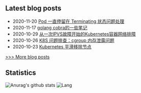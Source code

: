 
## Latest blog posts
- 2020-11-20 [Pod 一直停留在 Terminating 状态问题处理](http://7x3027.coding-pages.com/2020/11/20/Pod%20%E4%B8%80%E7%9B%B4%E5%81%9C%E7%95%99%E5%9C%A8%20Terminating%20%E7%8A%B6%E6%80%81%E9%97%AE%E9%A2%98%E5%A4%84%E7%90%86/)
- 2020-11-17 [golang cobra的一些笔记](http://7x3027.coding-pages.com/2020/11/17/%20golang%20cobra%E7%9A%84%E4%B8%80%E4%BA%9B%E7%AC%94%E8%AE%B0/)
- 2020-10-29 [从一次IPVS故障开始的Kubernetes容器网络排障](http://7x3027.coding-pages.com/2020/10/29/%E4%BB%8E%E4%B8%80%E6%AC%A1IPVS%E6%95%85%E9%9A%9C%E5%BC%80%E5%A7%8B%E7%9A%84Kubernetes%E5%AE%B9%E5%99%A8%E7%BD%91%E7%BB%9C%E6%8E%92%E9%9A%9C/)
- 2020-10-26 [K8S 问题排查：cgroup 内存泄露问题](http://7x3027.coding-pages.com/2020/10/26/K8S%20%E9%97%AE%E9%A2%98%E6%8E%92%E6%9F%A5%EF%BC%9Acgroup%20%E5%86%85%E5%AD%98%E6%B3%84%E9%9C%B2%E9%97%AE%E9%A2%98/)
- 2020-10-23 [Kubernetes 平滑移除节点](http://7x3027.coding-pages.com/2020/10/23/Kubernetes%20%E5%B9%B3%E6%BB%91%E7%A7%BB%E9%99%A4%E8%8A%82%E7%82%B9/)

[>>> More blog posts](https://opscloud.vip/archives/)

## Statistics
![Anurag's github stats](https://github-readme-stats.vercel.app/api?username=evenno&show_icons=true&theme=dark)
![Lang](https://github-readme-stats.vercel.app/api/top-langs/?username=evenno&hide=ipynb,html&layout=compact)
